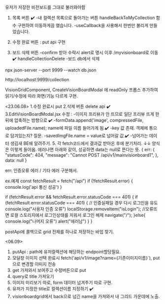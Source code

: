 유저가 저장한 비전보드를 그대로 불러와야함

1. 목록 버튼 ✔️
-내 컬렉션 목록으로 돌아가는 버튼 handleBackToMyCollection 함수 구현하여 이동하게끔 했습니다.
-useCallback을 사용해서 한번만 불리게 만들었습니다. 

2. 수정 완료 버튼 : 
put api 구현

3. 보드 삭제 버튼
-confirm 받아 수락시 alert로 명시 이후 /myvisionboard로 이동✔️ handleCollectionDelete
-보드 db에서 삭제

npx json-server --port 9999 --watch db.json

http://localhost:9999/collection

VisionGridComponent,
CreateVisionBoardModal 에 readOnly 프롭스 추가하여 읽기/수정에 따라 화면/기능 다르게 구현.


<23.06.08>
1.수정 완료시 put
2.삭제 버튼 delete api ✔️
3.EditVisionBoardModal.jsx 수정 : 
-이미지 프리뷰가 안 뜨므로 일단 프리뷰 뜨게 한 뒤에 압축하는 방향으로 ✔️
-formData.append('image', compressedFile, uploadedFile.name); name에 파일 이름 들어가게 됨.✔️ 
-key 값 존재. 객체에 통으로 담겨있는지? 질문.
-savedImgFile.name = value로 넘어갈 값.✔️
-넘어가는 데이터 생김새 BE에 알려주기.
5. 각 fetch코드에서 결과값 받아온 후에 분기처리.
↓↓
양식은 이렇게 들어옴. 에러나면 아래와 같이, 성공하면 data는 null로 뜬다는 뜻.
{
   err: {
      "statusCode": 404,
      "message": "Cannot POST /api/v1/mainvisionboard1",
    },
   data: null 
 }

err: 인증오류 에러 / 기타 에러 구분해서.

ex.예제
const fetchResult = fetch("/api")
if (!fetchResult.error) {
    console.log('api 통신 성공')
}

if (fetchResult.error && fetchResult.error.statusCode === 401) {
   if (fetchResult.error.statusCode === 401) {
        // 인증실패일 경우 다시 로그인을 유도
        console.log("사용자 인증 오류")
        localStorage.removeItem("isLogin"); 
        //오류뜨면 로컬 스토리지에서 로그인상태를 지워서 로그인 해제
        navigate("/");
   }else{
       console.log("나머지 오류")
       alert("에러남")
   }
}



postApi에 콜백으로 grid 전체를 하나로 저장하는 바업 찾기.

<06.09>
1. putApi : path에 유저컬렉션에 해당하는 endpoint할당필요.
2. 모달창 이미지 선택 완료시 fetch('api/v1/image?name={기존이미지이름}`), put으로 변경할 이미지 전송
3. get 가져와서 보여주고 수정버튼으로 put
4. query로 title 가져오기
5. 이미지 미리보기 따로, form 데이터 넘겨주기 따로 구현.
6. 유저가 지정한 title로 컬렉션이름 지정하기 ✔️
7. visionboardgrid에서 back으로 넘긴 name을 가져와서 내 그리드 가운데에 노출.